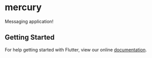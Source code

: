 # mercury

Messaging application!

## Getting Started

For help getting started with Flutter, view our online
[documentation](https://flutter.io/).
